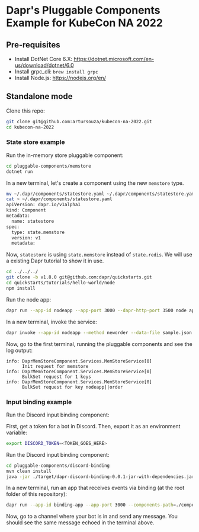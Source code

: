 # Dapr's Pluggable Components Example for KubeCon NA 2022

## Pre-requisites

* Install DotNet Core 6.X: https://dotnet.microsoft.com/en-us/download/dotnet/6.0
* Install grpc_cli: `brew install grpc`
* Install Node.js: https://nodejs.org/en/

## Standalone mode

Clone this repo:
```sh
git clone git@github.com:artursouza/kubecon-na-2022.git
cd kubecon-na-2022
```

### State store example

Run the in-memory store pluggable component:

```sh
cd pluggable-components/memstore
dotnet run
```

In a new terminal, let's create a component using the new `memstore` type.
```bash
mv ~/.dapr/components/statestore.yaml ~/.dapr/components/statestore.yam_
cat > ~/.dapr/components/statestore.yaml
apiVersion: dapr.io/v1alpha1
kind: Component
metadata:
  name: statestore
spec:
  type: state.memstore
  version: v1
  metadata:
```

Now, `statestore` is using `state.memstore` instead of `state.redis`. We will use a existing Dapr tutorial to show it in use.

```sh
cd ../../../
git clone -b v1.8.0 git@github.com:dapr/quickstarts.git
cd quickstarts/tutorials/hello-world/node
npm install
```

Run the node app:
```sh
dapr run --app-id nodeapp --app-port 3000 --dapr-http-port 3500 node app.js
```

In a new terminal, invoke the service:
```sh
dapr invoke --app-id nodeapp --method neworder --data-file sample.json
```

Now, go to the first terminal, running the pluggable components and see the log output:
```log
info: DaprMemStoreComponent.Services.MemStoreService[0]
      Init request for memstore
info: DaprMemStoreComponent.Services.MemStoreService[0]
      BulkSet request for 1 keys
info: DaprMemStoreComponent.Services.MemStoreService[0]
      BulkSet request for key nodeapp||order
```

### Input binding example

Run the Discord input binding component:

First, get a token for a bot in Discord. Then, export it as an environment variable:

```sh
export DISCORD_TOKEN=<TOKEN_GOES_HERE>
```

Run the Discord input binding component:
```sh
cd pluggable-components/discord-binding
mvn clean install
java -jar ./target/dapr-discord-binding-0.0.1-jar-with-dependencies.jar
```

In a new terminal, run an app that receives events via binding (at the root folder of this repository):
```sh
dapr run --app-id binding-app --app-port 3000 --components-path=./components/ -- npx http-echo-server 3000
```

Now, go to a channel where your bot is in and send any message. You should see the same message echoed in the terminal above.